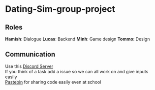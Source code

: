 # Dating-Sim-group-project
## Roles
**Hamish**: Dialogue 
**Lucas**: Backend
**Minh**: Game design
**Tommo**: Design
## Communication
Use this [Discord Server](google.com)\
If you think of a task add a issue so we can all work on and give inputs easily\
[Pastebin](https://pastebin.com/) for sharing code easily even at school
